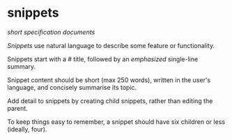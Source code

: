 # snippets
*short specification documents*

*Snippets* use natural language to describe some feature or functionality.

Snippets start with a # title, followed by an *emphasized* single-line summary.

Snippet content should be short (max 250 words), written in the user's language, and concisely summarise its topic.

Add detail to snippets by creating child snippets, rather than editing the parent.

To keep things easy to remember, a snippet should have six children or less (ideally, four).